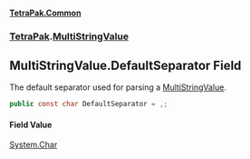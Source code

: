 #### [TetraPak.Common](index.md 'index')
### [TetraPak](TetraPak.md 'TetraPak').[MultiStringValue](TetraPak_MultiStringValue.md 'TetraPak.MultiStringValue')
## MultiStringValue.DefaultSeparator Field
The default separator used for parsing a [MultiStringValue](TetraPak_MultiStringValue.md 'TetraPak.MultiStringValue').   
```csharp
public const char DefaultSeparator = ,;
```
#### Field Value
[System.Char](https://docs.microsoft.com/en-us/dotnet/api/System.Char 'System.Char')
